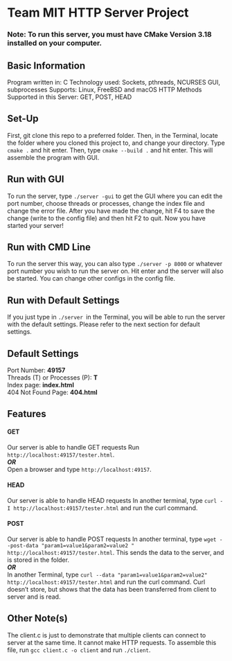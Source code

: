 # Team MIT HTTP Server Project
### Note: To run this server, you must have CMake Version 3.18 installed on your computer.
## Basic Information
Program written in: C
Technology used: Sockets, pthreads, NCURSES GUI, subprocesses
Supports: Linux, FreeBSD and macOS
HTTP Methods Supported in this Server: GET, POST, HEAD
## Set-Up
First, git clone this repo to a preferred folder. Then, in the Terminal, locate the folder where you cloned this project
to, and change your directory. Type ```cmake .``` and hit enter. Then, type ```cmake --build .``` and hit enter. This will assemble
the program with GUI.
## Run with GUI
To run the server, type ```./server -gui``` to get the GUI where you can edit the port number, choose threads or processes, change the index file and change the error file. After you have made the change, hit F4 to save the change (write to the config file) and then hit F2 to quit. Now you have started your server!
## Run with CMD Line
To run the server this way, you can also type ```./server -p 8000``` or whatever port number you wish to run the server on.
Hit enter and the server will also be started. You can change other configs in the config file.
## Run with Default Settings
If you just type in ```./server ```in the Terminal, you will be able to run the server with the default settings. Please refer to the next section for default settings.
## Default Settings
Port Number: **49157**  
Threads (T) or Processes (P): **T**  
Index page: **index.html**  
404 Not Found Page: **404.html**  
## Features
#### GET
Our server is able to handle GET requests
Run ```http://localhost:49157/tester.html```.  
***OR***  
Open a browser and type ```http://localhost:49157```. 

#### HEAD
Our server is able to handle HEAD requests
In another terminal, type ```curl -I http://localhost:49157/tester.html``` and run the curl command.

#### POST
Our server is able to handle POST requests
In another terminal, type ```wget --post-data "param1=value1&param2=value2 " http://localhost:49157/tester.html```.
This sends the data to the server, and is stored in the folder.  
***OR***  
In another Terminal, type ```curl --data "param1=value1&param2=value2" http://localhost:49157/tester.html``` and run the curl command.
Curl doesn’t store, but shows that the data has been transferred from client to server and is read.
## Other Note(s)
The client.c is just to demonstrate that multiple clients can connect to server at the same time. It cannot make HTTP requests. To assemble this file, run ```gcc client.c -o client``` and run ```./client```. 
